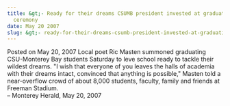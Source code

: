 ```yaml
---
title: &gt;- Ready for their dreams CSUMB president invested at graduation
  ceremony
date: May 20 2007
slug: &gt;- ready-for-their-dreams-csumb-president-invested-at-graduation-ceremony
---
```


 



<span class="date">Posted on May 20, 2007    </span>
Local poet Ric Masten summoned graduating CSU-Monterey Bay students
Saturday to leve school ready to tackle their wildest dreams. &quot;I
wish that everyone of you leaves the halls of academia with their
dreams intact, convinced that anything is possible,&quot; Masten told a
near-overflow crowd of about 8,000 students, faculty, family and
friends at Freeman Stadium.<br>
&#x2013; Monterey Herald, May 20, 2007<br/></br>




 
